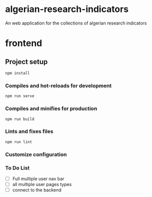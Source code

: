 # algerian-research-indicators

An web application for the collections of algerian research indicators

# frontend

## Project setup

```
npm install
```

### Compiles and hot-reloads for development

```
npm run serve
```

### Compiles and minifies for production

```
npm run build
```

### Lints and fixes files

```
npm run lint
```

### Customize configuration

### To Do List

- [ ] Full multiple user nav bar
- [ ] all multiple user pages types
- [ ] connect to the backend
<!-- See [Configuration Reference](https://cli.vuejs.org/config/). -->
